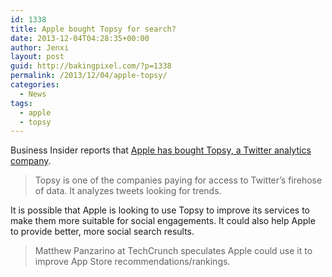 ```yaml
---
id: 1338
title: Apple bought Topsy for search?
date: 2013-12-04T04:28:35+00:00
author: Jenxi
layout: post
guid: http://bakingpixel.com/?p=1338
permalink: /2013/12/04/apple-topsy/
categories:
  - News
tags:
  - apple
  - topsy
---
```

Business Insider reports that [Apple has bought Topsy, a Twitter analytics company](http://www.businessinsider.com/apple-acquires-social-media-analytics-company-topsy-2013-12).

> Topsy is one of the companies paying for access to Twitter&#8217;s firehose of data. It analyzes tweets looking for trends. 

It is possible that Apple is looking to use Topsy to improve its services to make them more suitable for social engagements. It could also help Apple to provide better, more social search results.

> Matthew Panzarino at TechCrunch speculates Apple could use it to improve App Store recommendations/rankings.